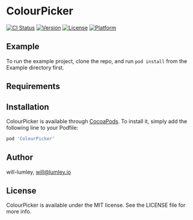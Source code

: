 # ColourPicker

[![CI Status](https://img.shields.io/travis/will-lumley/ColourPicker.svg?style=flat)](https://travis-ci.org/will-lumley/ColourPicker)
[![Version](https://img.shields.io/cocoapods/v/ColourPicker.svg?style=flat)](https://cocoapods.org/pods/ColourPicker)
[![License](https://img.shields.io/cocoapods/l/ColourPicker.svg?style=flat)](https://cocoapods.org/pods/ColourPicker)
[![Platform](https://img.shields.io/cocoapods/p/ColourPicker.svg?style=flat)](https://cocoapods.org/pods/ColourPicker)

## Example

To run the example project, clone the repo, and run `pod install` from the Example directory first.

## Requirements

## Installation

ColourPicker is available through [CocoaPods](https://cocoapods.org). To install
it, simply add the following line to your Podfile:

```ruby
pod 'ColourPicker'
```

## Author

will-lumley, will@lumley.io

## License

ColourPicker is available under the MIT license. See the LICENSE file for more info.
